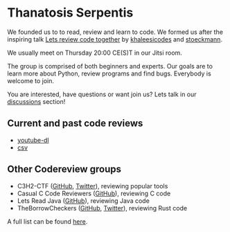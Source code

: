 # Thanatosis Serpentis

We founded us to to read, review and learn to code. We formed us after the inspiring talk [Lets review code together](https://media.ccc.de/v/rc3-2021-cwtv-228-lets-review-code-toget) by [khaleesicodes](https://github.com/khaleesicodes) and [stoeckmann](https://github.com/stoeckmann).

We usually meet on Thursday 20:00 CE(S)T in our Jitsi room.

The group is comprised of both beginners and experts. Our goals are to learn more about Python, review programs and find bugs. Everybody is welcome to join.

You are interested, have questions or want join us? Lets talk in our [discussions](https://github.com/ThanatosisSerpentis/about/discussions) section!

## Current and past code reviews
- [youtube-dl](https://github.com/ytdl-org/youtube-dl)
- [csv](https://github.com/python/cpython/blob/main/Lib/csv.py)

## Other Codereview groups

- C3H2-CTF ([GitHub](https://github.com/c3h2-ctf/),
  [Twitter](https://twitter.com/c3h2_ctf)), reviewing popular tools
- Casual C Code Reviewers ([GitHub](https://github.com/CasualCCodeReviewers/about)),
  reviewing C code
- Lets Read Java ([GitHub](https://github.com/LetsReadJava/About)), reviewing Java code
- TheBorrowCheckers ([GitHub](https://github.com/TheBorrowCheckers/about),
  [Twitter](https://twitter.com/sagi_schwarz)), reviewing Rust code

A full list can be found [here](https://github.com/stoeckmann/letsreview/blob/main/README.md#known-groups).
